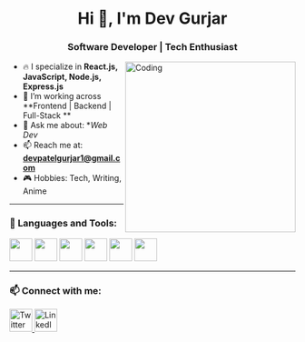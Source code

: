 <h1 align="center">Hi 👋, I'm Dev Gurjar</h1>
<h3 align="center">Software Developer | Tech Enthusiast</h3>

<img align="right" alt="Coding" width="300" src="https://media.giphy.com/media/qgQUggAC3Pfv687qPC/giphy.gif">

- 🔥 I specialize in **React.js, JavaScript, Node.js, Express.js**
- 🔭 I’m working across **Frontend | Backend | Full-Stack **
- 💬 Ask me about: **Web Dev*
- 📫 Reach me at: **devpatelgurjar1@gmail.com**
- 🎮 Hobbies: Tech, Writing, Anime

---

### 🚀 Languages and Tools:

<p align="left">
<!--   <img src="https://cdn.jsdelivr.net/gh/devicons/devicon/icons/typescript/typescript-original.svg" width="40"/> -->
  <img src="https://cdn.jsdelivr.net/gh/devicons/devicon/icons/javascript/javascript-original.svg" width="40"/>
  <img src="https://cdn.jsdelivr.net/gh/devicons/devicon/icons/react/react-original.svg" width="40"/>
  <img src="https://cdn.jsdelivr.net/gh/devicons/devicon/icons/nodejs/nodejs-original.svg" width="40"/>
  <img src="https://cdn.jsdelivr.net/gh/devicons/devicon/icons/express/express-original.svg" width="40"/>
  <img src="https://cdn.jsdelivr.net/gh/devicons/devicon/icons/mongodb/mongodb-original.svg" width="40"/>
<!--   <img src="https://cdn.jsdelivr.net/gh/devicons/devicon/icons/docker/docker-original.svg" width="40"/> -->
  <img src="https://cdn.jsdelivr.net/gh/devicons/devicon/icons/git/git-original.svg" width="40"/>
</p>

---

### 📫 Connect with me:

<p align="left">
  <a href="https://twitter.com/@DevGurjar677025" target="_blank">
    <img src="https://cdn.jsdelivr.net/gh/devicons/devicon/icons/twitter/twitter-original.svg" alt="Twitter" width="40" height="40"/>
  </a>
  <a href="[https://linkedin.com/in/yourprofile](https://www.linkedin.com/in/dev-gurjar-b82bb925b?utm_source=share&utm_campaign=share_via&utm_content=profile&utm_medium=android_app)" target="_blank">
    <img src="https://cdn.jsdelivr.net/gh/devicons/devicon/icons/linkedin/linkedin-original.svg" alt="LinkedIn" width="40" height="40"/>
  </a>
</p>

